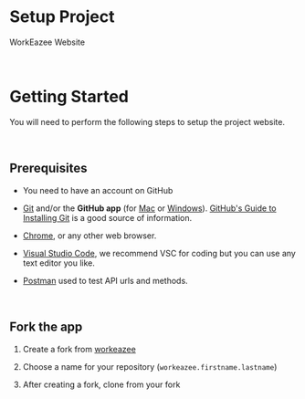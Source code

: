 # Setup Project
WorkEazee Website

<br/>

# Getting Started

You will need to perform the following steps to setup the project website.

<br/>

## Prerequisites

- You need to have an account on GitHub

* [Git](http://git-scm.com) and/or the **GitHub app** (for [Mac](http://mac.github.com) or [Windows](http://windows.github.com)). [GitHub's Guide to Installing Git](https://help.github.com/articles/set-up-git) is a good source of information.

- [Chrome](https://www.google.com/chrome/browser/desktop/index.html), or any other web browser.

- [Visual Studio Code](https://code.visualstudio.com/), we recommend VSC for coding but you can use any text editor you like.

- [Postman](https://www.getpostman.com/) used to test API urls and methods.

<br/>

## Fork the app

1. Create a fork from [workeazee](https://github.com/workeazee/workeazee.github.io.git)

2. Choose a name for your repository (`workeazee.firstname.lastname`)

3. After creating a fork, clone from your fork

<br/>
